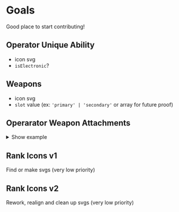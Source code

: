 # Goals

Good place to start contributing!

## Operator Unique Ability

- icon svg
- `isElectronic`?
<!-- - `subType`? (ex: Brava: `type: 'count'`, `subType: 'recharge_count'`) -->

## Weapons

- icon svg
- `slot` value (ex: `'primary' | 'secondary'` or array for future proof)

## Operarator Weapon Attachments

<details><summary>Show example</summary>

```ts
const recruit_defense = {
  weapons: {
    primary: [
      {
        slug: 'mp5k',
        sights: ['holo_a'],
        barrels: ['flash_hider'],
        grips: null,
        underBarrels: null
      },
      {
        slug: 'm870',
        sights: ['reflex_a'],
        barrels: null,
        grips: null,
        underBarrels: null
      }
    ],
    secondary: [
      {
        slug: 'p9',
        sights: null,
        barrels: ['muzzle_brake'],
        grips: null,
        underBarrels: null
      },
      {
        slug: 'smg-11',
        sights: ['red_dot_a'],
        barrels: ['compensator'],
        grips: ['vertical_grip'],
        underBarrels: null
      }
    ]
  }
};

const recruit_attack = {
  weapons: {
    primary: [
      {
        slug: 'l85a2',
        sights: ['holo_a'],
        barrels: ['flash_hidder'],
        grips: ['vertical_grip'],
        underBarrels: null
      },
      {
        slug: 'mk_14_ebr',
        sights: ['scope_3.0x'],
        barrels: ['muzzle_brake'],
        grips: ['vertical_grip'],
        underBarrels: null
      },
      {
        slug: 'm249',
        sights: ['reflex_a'],
        barrels: ['compensator'],
        grips: ['vertical_grip'],
        underBarrels: null
      }
    ],
    secondary: [
      {
        slug: 'p12',
        sights: null,
        barrels: ['suppressor'],
        grips: null,
        underBarrels: null
      },
      {
        slug: 'super_shorty',
        sights: null,
        barrels: null,
        grips: null,
        underBarrels: ['laser']
      },
      {
        slug: 'c75_auto',
        sights: null,
        barrels: null,
        grips: null,
        underBarrels: null
      }
    ]
  }
};
```

`src/operators/types.ts`:

```ts
export interface OperatorWeapons {
  primary: OperatorWeapon[];
  secondary: OperatorWeapon[];
}

export interface OperatorWeapon {
  slug: WeaponSlug;
  sights: SightSlug[] | null;
  barrels: BarrelSlug[] | null;
  grips: GripSlug[] | null;
  underBarrels: UnderBarrelSlug[] | null;
}
```

</details>

## Rank Icons v1

Find or make svgs (very low priority)

## Rank Icons v2

Rework, realign and clean up svgs (very low priority)
